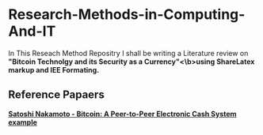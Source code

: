 # Research-Methods-in-Computing-And-IT

<p>
In This Reseach Method Repositry I shall be writing a Literature review on <b>"Bitcoin Technolgy and its Security as a Currency"<\b>using ShareLatex markup and IEE Formating.
<p>

<h2>Reference Papaers</h2>
<a href="https://bitcoin.org/bitcoin.pdf">Satoshi Nakamoto - Bitcoin: A Peer-to-Peer Electronic Cash System</a><br>
<a href="">example</a>

